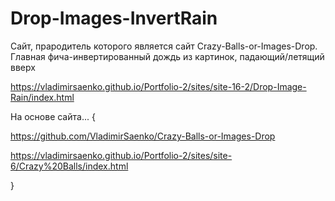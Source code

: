 # Drop-Images-InvertRain
 
Сайт, прародитель которого является сайт Crazy-Balls-or-Images-Drop. Главная фича-инвертированный дождь из картинок, падающий/летящий вверх

https://vladimirsaenko.github.io/Portfolio-2/sites/site-16-2/Drop-Image-Rain/index.html


На основе сайта... {

  https://github.com/VladimirSaenko/Crazy-Balls-or-Images-Drop
  
  https://vladimirsaenko.github.io/Portfolio-2/sites/site-6/Crazy%20Balls/index.html
  
}
